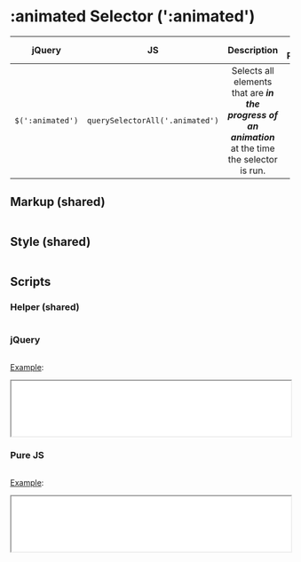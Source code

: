 # :animated Selector (':animated')

| jQuery | JS | Description | API Reference |
|:--:|:--:|:--:|:--:|
| `$(':animated')` | `querySelectorAll('.animated')` | Selects all elements that are **_in the progress of an animation_** at the time the selector is run. | [api](https://api.jquery.com/animated-selector/) |

## Markup (shared)

```html:example.html
```

## Style (shared)

```css:src/style.css
```

## Scripts

### Helper (shared)

```js:src/main.js
```

### jQuery

```js:src/jquery.js
```

[Example](example.html?jquery):

<iframe width="100%" height="100" src="example.html?jquery"></iframe>

### Pure JS

```js:src/pure.js
```

[Example](example.html?pure):

<iframe width="100%" height="100" src="example.html?pure"></iframe>
